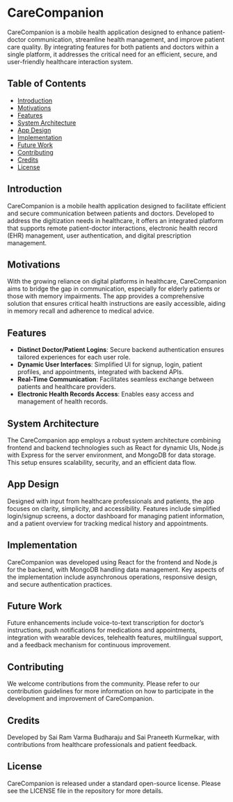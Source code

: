 # CareCompanion
CareCompanion is a mobile health application designed to enhance patient-doctor communication, streamline health management, and improve patient care quality. By integrating features for both patients and doctors within a single platform, it addresses the critical need for an efficient, secure, and user-friendly healthcare interaction system.

## Table of Contents
- [Introduction](#introduction)
- [Motivations](#motivations)
- [Features](#features)
- [System Architecture](#system-architecture)
- [App Design](#app-design)
- [Implementation](#implementation)
- [Future Work](#future-work)
- [Contributing](#contributing)
- [Credits](#credits)
- [License](#license)

## Introduction
CareCompanion is a mobile health application designed to facilitate efficient and secure communication between patients and doctors. Developed to address the digitization needs in healthcare, it offers an integrated platform that supports remote patient-doctor interactions, electronic health record (EHR) management, user authentication, and digital prescription management.

## Motivations
With the growing reliance on digital platforms in healthcare, CareCompanion aims to bridge the gap in communication, especially for elderly patients or those with memory impairments. The app provides a comprehensive solution that ensures critical health instructions are easily accessible, aiding in memory recall and adherence to medical advice.

## Features
- **Distinct Doctor/Patient Logins**: Secure backend authentication ensures tailored experiences for each user role.
- **Dynamic User Interfaces**: Simplified UI for signup, login, patient profiles, and appointments, integrated with backend APIs.
- **Real-Time Communication**: Facilitates seamless exchange between patients and healthcare providers.
- **Electronic Health Records Access**: Enables easy access and management of health records.

## System Architecture
The CareCompanion app employs a robust system architecture combining frontend and backend technologies such as React for dynamic UIs, Node.js with Express for the server environment, and MongoDB for data storage. This setup ensures scalability, security, and an efficient data flow.

## App Design
Designed with input from healthcare professionals and patients, the app focuses on clarity, simplicity, and accessibility. Features include simplified login/signup screens, a doctor dashboard for managing patient information, and a patient overview for tracking medical history and appointments.

## Implementation
CareCompanion was developed using React for the frontend and Node.js for the backend, with MongoDB handling data management. Key aspects of the implementation include asynchronous operations, responsive design, and secure authentication practices.

## Future Work
Future enhancements include voice-to-text transcription for doctor’s instructions, push notifications for medications and appointments, integration with wearable devices, telehealth features, multilingual support, and a feedback mechanism for continuous improvement.

## Contributing
We welcome contributions from the community. Please refer to our contribution guidelines for more information on how to participate in the development and improvement of CareCompanion.

## Credits
Developed by Sai Ram Varma Budharaju and Sai Praneeth Kurmelkar, with contributions from healthcare professionals and patient feedback.

## License
CareCompanion is released under a standard open-source license. Please see the LICENSE file in the repository for more details.

